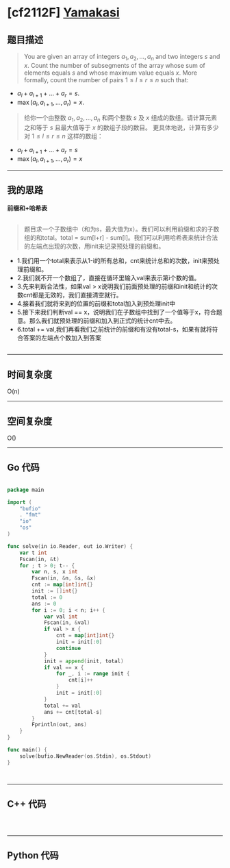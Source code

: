 # [cf2112F] [Yamakasi](https://codeforces.com/problemset/problem/2121/F)
## 题目描述 

> You are given an array of integers $a_1, a_2, \ldots, a_n$ and two integers $s$ and $x$. Count the number of subsegments of the array whose sum of elements equals $s$ and whose maximum value equals $x$.
More formally, count the number of pairs $1 \leq l \leq r \leq n$ such that:
-   $a_l + a_{l + 1} + \ldots + a_r = s$.
-   $\max(a_l, a_{l + 1}, \ldots, a_r) = x$.

> 给你一个由整数 $a_1, a_2, \ldots, a_n$ 和两个整数 $s$ 及 $x$ 组成的数组。请计算元素之和等于 $s$ 且最大值等于 $x$ 的数组子段的数目。
更具体地说，计算有多少对 $1 \leq l \leq r \leq n$ 这样的数组：
- $a_l + a_{l + 1} + \ldots + a_r = s$  
- $\max(a_l, a_{l + 1}, \ldots, a_r) = x$






---

## 我的思路
**前缀和+哈希表**

##

> 题目求一个子数组中（和为s，最大值为x）。我们可以利用前缀和求的子数组的和total。total = sum[l+r] - sum[l]。我们可以利用哈希表来统计合法的左端点出现的次数，用init来记录预处理的前缀和。

- 1.我们用一个total来表示从1-i的所有总和，cnt来统计总和的次数，init来预处理前缀和。
- 2.我们就不开一个数组了，直接在循环里输入val来表示第i个数的值。
- 3.先来判断合法性，如果val > x说明我们前面预处理的前缀和init和统计的次数cnt都是无效的，我们直接清空就行。
- 4.接着我们就将来到的位置的前缀和total加入到预处理init中
- 5.接下来我们判断val == x，说明我们在子数组中找到了一个值等于x，符合题意。那么我们就预处理的前缀和加入到正式的统计cnt中去。
- 6.total += val,我们再看我们之前统计的前缀和有没有total-s，如果有就将符合答案的左端点个数加入到答案

##
---

## 时间复杂度

O(n)

---

## 空间复杂度

O()


---

## Go 代码

```Go

package main

import (
	"bufio"
	. "fmt"
	"io"
	"os"
)

func solve(in io.Reader, out io.Writer) {
	var t int
	Fscan(in, &t)
	for ; t > 0; t-- {
		var n, s, x int
		Fscan(in, &n, &s, &x)
		cnt := map[int]int{}
		init := []int{}
		total := 0
		ans := 0
		for i := 0; i < n; i++ {
			var val int
			Fscan(in, &val)
			if val > x {
				cnt = map[int]int{}
				init = init[:0]
				continue
			}
			init = append(init, total)
			if val == x {
				for _, i := range init {
					cnt[i]++
				}
				init = init[:0]
			}
			total += val
			ans += cnt[total-s]
		}
		Fprintln(out, ans)
	}
}

func main() {
	solve(bufio.NewReader(os.Stdin), os.Stdout)
}




```
---

## C++ 代码

```C++




```
---
## Python 代码

```Python




```
